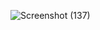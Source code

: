 ![Screenshot (137)](https://github.com/user-attachments/assets/a6583257-ad1f-40b6-949d-a5efa5cea311)
